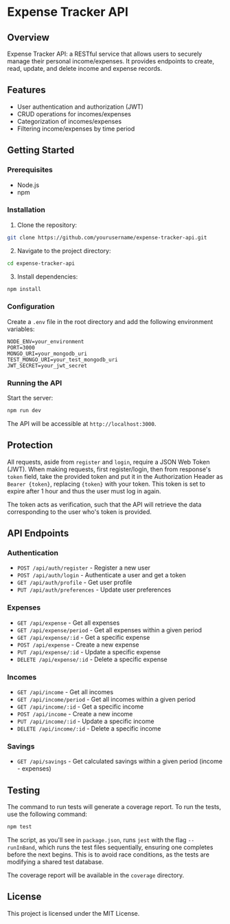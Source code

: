 # Expense Tracker API

## Overview
Expense Tracker API: a RESTful service that allows users to securely manage their personal income/expenses. It provides endpoints to create, read, update, and delete income and expense records.

## Features
- User authentication and authorization (JWT)
- CRUD operations for incomes/expenses
- Categorization of incomes/expenses
- Filtering income/expenses by time period

## Getting Started

### Prerequisites
- Node.js
- npm

### Installation
1. Clone the repository:
  ```sh
  git clone https://github.com/yourusername/expense-tracker-api.git
  ```
2. Navigate to the project directory:
  ```sh
  cd expense-tracker-api
  ```
3. Install dependencies:
  ```sh
  npm install
  ```

### Configuration
Create a `.env` file in the root directory and add the following environment variables:
```
NODE_ENV=your_environment
PORT=3000
MONGO_URI=your_mongodb_uri
TEST_MONGO_URI=your_test_mongodb_uri
JWT_SECRET=your_jwt_secret
```

### Running the API
Start the server:
```sh
npm run dev
```
The API will be accessible at `http://localhost:3000`.

## Protection

All requests, aside from `register` and `login`, require a JSON Web Token (JWT). When making requests, first register/login, then from response's `token` field, take the provided token and put it in the Authorization Header as `Bearer {token}`, replacing `{token}` with your token. This token is set to expire after 1 hour and thus the user must log in again.

The token acts as verification, such that the API will retrieve the data corresponding to the user who's token is provided.

## API Endpoints

### Authentication
- `POST /api/auth/register` - Register a new user
- `POST /api/auth/login` - Authenticate a user and get a token
- `GET /api/auth/profile` - Get user profile
- `PUT /api/auth/preferences` - Update user preferences

### Expenses
- `GET /api/expense` - Get all expenses
- `GET /api/expense/period` - Get all expenses within a given period
- `GET /api/expense/:id` - Get a specific expense
- `POST /api/expense` - Create a new expense
- `PUT /api/expense/:id` - Update a specific expense
- `DELETE /api/expense/:id` - Delete a specific expense

### Incomes
- `GET /api/income` - Get all incomes
- `GET /api/income/period` - Get all incomes within a given period
- `GET /api/income/:id` - Get a specific income
- `POST /api/income` - Create a new income
- `PUT /api/income/:id` - Update a specific income
- `DELETE /api/income/:id` - Delete a specific income

### Savings
- `GET /api/savings` - Get calculated savings within a given period (income - expenses)

## Testing
The command to run tests will generate a coverage report. To run the tests, use the following command:
```sh
npm test
```
The script, as you'll see in `package.json`, runs `jest` with the flag `--runInBand`, which runs the test files sequentially, ensuring one completes before the next begins. This is to avoid race conditions, as the tests are modifying a shared test database.

The coverage report will be available in the `coverage` directory.
## License
This project is licensed under the MIT License.